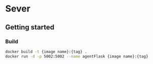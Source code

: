 

# Sever

## Getting started

### Build
```sh
docker build -t {image name}:{tag} .
docker run -d -p 5002:5002 --name agentFlask {image name}:{tag}  
```


